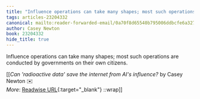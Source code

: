 ```yaml
---
title: "Influence operations can take many shapes; most such operations are ..."
tags: articles-23204332
canonical: mailto:reader-forwarded-email/0a70f8d65540b795006ddbcfe6a32738
author: Casey Newton
book: 23204332
hide_title: true
---
```


Influence operations can take many shapes; most such operations are conducted by governments on their own citizens.


[[<cite>_Can 'radioactive data' save the internet from AI's influence?_</cite> by Casey Newton ✉️<br>
_More_: [Readwise URL](https://readwise.io/open/454949406){:target="_blank"}
::wrap]]